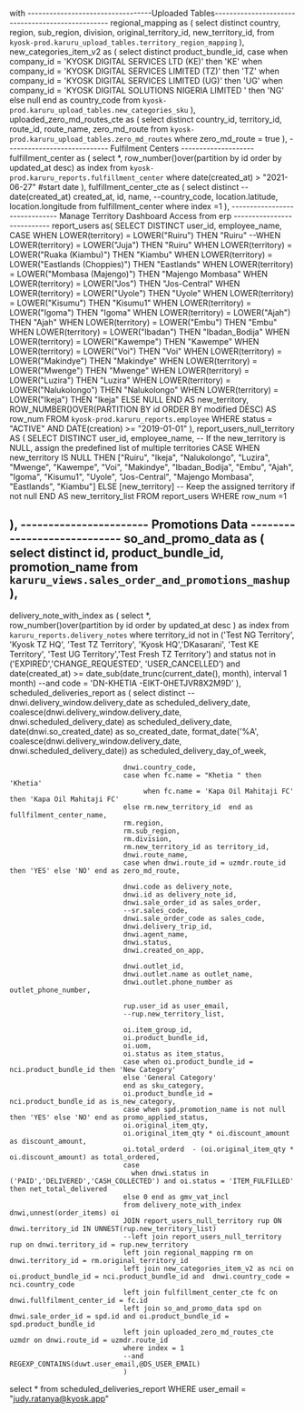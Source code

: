 with 
----------------------------------Uploaded Tables-------------------------------------------------
regional_mapping as (
                    select distinct country,
                    region,
                    sub_region,
                    division,
                    original_territory_id, 
                    new_territory_id,
                    from `kyosk-prod.karuru_upload_tables.territory_region_mapping`
                    ),
new_categories_item_v2 as (
                            select distinct product_bundle_id, 
                            case when company_id = 'KYOSK DIGITAL SERVICES LTD (KE)' then 'KE'
                                when company_id = 'KYOSK DIGITAL SERVICES LIMITED (TZ)' then 'TZ'
                                when company_id = 'KYOSK DIGITAL SERVICES LIMITED (UG)' then 'UG'
                                when company_id = 'KYOSK DIGITAL SOLUTIONS NIGERIA LIMITED ' then 'NG' 
                            else null end as country_code
                            from `kyosk-prod.karuru_upload_tables.new_categories_sku`
                            ), 
uploaded_zero_md_routes_cte as (
                                select distinct country_id,
                                territory_id,
                                route_id,
                                route_name,
                                zero_md_route
                                from `kyosk-prod.karuru_upload_tables.zero_md_routes` 
                                where zero_md_route = true
                                ),
---------------------------- Fulfilment Centers --------------------
fulfillment_center as (
                        select *,
                        row_number()over(partition by id order by updated_at desc) as index 
                        from `kyosk-prod.karuru_reports.fulfillment_center` 
                        where date(created_at) > "2021-06-27" #start date
                        ),
fulfillment_center_cte as (
                            select distinct --date(created_at) created_at,
                            id,
                            name,
                            --country_code,
                            location.latitude,
                            location.longitude
                            from fulfillment_center
                            where index =1 
                            ),
------------------------------ Manage Territory Dashboard Access from erp ---------------------------
report_users as(
                            SELECT DISTINCT user_id,
                            employee_name,
                            CASE
                              WHEN LOWER(territory) = LOWER("Ruiru") THEN "Ruiru"
                              --WHEN LOWER(territory) = LOWER("Juja") THEN "Ruiru"
                              WHEN LOWER(territory) = LOWER("Ruaka (Kiambu)") THEN "Kiambu"
                              WHEN LOWER(territory) = LOWER("Eastlands (Choppies)") THEN "Eastlands"
                              WHEN LOWER(territory) = LOWER("Mombasa (Majengo)") THEN "Majengo Mombasa"
                              WHEN LOWER(territory) = LOWER("Jos") THEN "Jos-Central"
                              WHEN LOWER(territory) = LOWER("Uyole") THEN "Uyole"
                              WHEN LOWER(territory) = LOWER("Kisumu") THEN "Kisumu1"
                              WHEN LOWER(territory) = LOWER("Igoma") THEN "Igoma"
                              WHEN LOWER(territory) = LOWER("Ajah") THEN "Ajah"
                              WHEN LOWER(territory) = LOWER("Embu") THEN "Embu"
                              WHEN LOWER(territory) = LOWER("Ibadan") THEN "Ibadan_Bodija"
                              WHEN LOWER(territory) = LOWER("Kawempe") THEN "Kawempe"
                              WHEN LOWER(territory) = LOWER("Voi") THEN "Voi"
                              WHEN LOWER(territory) = LOWER("Makindye") THEN "Makindye"
                              WHEN LOWER(territory) = LOWER("Mwenge") THEN "Mwenge"
                              WHEN LOWER(territory) = LOWER("Luzira") THEN "Luzira"
                              WHEN LOWER(territory) = LOWER("Nalukolongo") THEN "Nalukolongo"
                              WHEN LOWER(territory) = LOWER("Ikeja") THEN "Ikeja"
                              ELSE NULL
                            END AS new_territory,
                            ROW_NUMBER()OVER(PARTITION BY id ORDER BY modified DESC) AS row_num
                            FROM `kyosk-prod.karuru_reports.employee`
                            WHERE status = "ACTIVE" AND DATE(creation) >= "2019-01-01"
),
report_users_null_territory AS (
                          SELECT DISTINCT 
                              user_id,
                              employee_name,
                              -- If the new_territory is NULL, assign the predefined list of multiple territories
                              CASE 
                                  WHEN new_territory IS NULL 
                                  THEN ["Ruiru", "Ikeja", "Nalukolongo", "Luzira", "Mwenge", "Kawempe", "Voi", "Makindye", 
                                        "Ibadan_Bodija", "Embu", "Ajah", "Igoma", "Kisumu1", "Uyole", "Jos-Central", 
                                        "Majengo Mombasa", "Eastlands", "Kiambu"]
                                  ELSE [new_territory] -- Keep the assigned territory if not null
                              END AS new_territory_list
                          FROM report_users
                          WHERE row_num =1

),
----------------------- Promotions Data ----------------------------
so_and_promo_data as (
                      select distinct id,
                      product_bundle_id,
                      promotion_name
                      from `karuru_views.sales_order_and_promotions_mashup`
                      ),
---------------------------------------------------------------------------------------------------
delivery_note_with_index as (
                              select *,                               
                              row_number()over(partition by id order by updated_at desc ) as index
                              from `karuru_reports.delivery_notes` 
                              where territory_id not in ('Test NG Territory', 'Kyosk TZ HQ', 'Test TZ Territory', 'Kyosk HQ','DKasarani', 'Test KE Territory', 'Test UG Territory','Test Fresh TZ Territory')
                              and status not in ('EXPIRED','CHANGE_REQUESTED', 'USER_CANCELLED')
                              and date(created_at) >= date_sub(date_trunc(current_date(), month), interval 1 month)
                              --and code = 'DN-KHETIA -EIKT-0HETJVR8X2M9D'
                              ),
scheduled_deliveries_report as (
                                select distinct --dnwi.delivery_window.delivery_date as scheduled_delivery_date,
                                coalesce(dnwi.delivery_window.delivery_date, dnwi.scheduled_delivery_date) as scheduled_delivery_date,
                                date(dnwi.so_created_date) as so_created_date,
                                format_date('%A', coalesce(dnwi.delivery_window.delivery_date, dnwi.scheduled_delivery_date)) as scheduled_delivery_day_of_week,

                                dnwi.country_code,
                                case when fc.name = "Khetia " then 'Khetia' 
                                     when fc.name = 'Kapa Oil Mahitaji FC' then 'Kapa Oil Mahitaji FC'
                                else rm.new_territory_id  end as fullfilment_center_name,
                                rm.region,
                                rm.sub_region,
                                rm.division, 
                                rm.new_territory_id as territory_id,
                                dnwi.route_name,
                                case when dnwi.route_id = uzmdr.route_id then 'YES' else 'NO' end as zero_md_route,  

                                dnwi.code as delivery_note,
                                dnwi.id as delivery_note_id,
                                dnwi.sale_order_id as sales_order, 
                                --sr.sales_code,
                                dnwi.sale_order_code as sales_code,                            	
                                dnwi.delivery_trip_id,
                                dnwi.agent_name,
                                dnwi.status,
                                dnwi.created_on_app, 

                                dnwi.outlet_id,
                                dnwi.outlet.name as outlet_name,
                                dnwi.outlet.phone_number as outlet_phone_number,

                                rup.user_id as user_email,
                                --rup.new_territory_list,
                                
                                oi.item_group_id,
                                oi.product_bundle_id,
                                oi.uom,
                                oi.status as item_status,
                                case when oi.product_bundle_id = nci.product_bundle_id then 'New Category'
                                else 'General Category'
                                end as sku_category,
                                oi.product_bundle_id = nci.product_bundle_id as is_new_category,
                                case when spd.promotion_name is not null then 'YES' else 'NO' end as promo_applied_status,
                                oi.original_item_qty,
                                oi.original_item_qty * oi.discount_amount as discount_amount,
                                oi.total_orderd  - (oi.original_item_qty * oi.discount_amount) as total_ordered,
                                case
                                  when dnwi.status in ('PAID','DELIVERED','CASH_COLLECTED') and oi.status = 'ITEM_FULFILLED' then net_total_delivered
                                else 0 end as gmv_vat_incl
                                from delivery_note_with_index dnwi,unnest(order_items) oi
                                JOIN report_users_null_territory rup ON dnwi.territory_id IN UNNEST(rup.new_territory_list)
                                --left join report_users_null_territory rup on dnwi.territory_id = rup.new_territory
                                left join regional_mapping rm on dnwi.territory_id = rm.original_territory_id
                                left join new_categories_item_v2 as nci on oi.product_bundle_id = nci.product_bundle_id and  dnwi.country_code = nci.country_code
                                left join fulfillment_center_cte fc on dnwi.fullfilment_center_id = fc.id
                                left join so_and_promo_data spd on dnwi.sale_order_id = spd.id and oi.product_bundle_id = spd.product_bundle_id
                                left join uploaded_zero_md_routes_cte uzmdr on dnwi.route_id = uzmdr.route_id
                                where index = 1
                                --and REGEXP_CONTAINS(duwt.user_email,@DS_USER_EMAIL)
                                )
select * from scheduled_deliveries_report WHERE user_email = "judy.ratanya@kyosk.app" 
